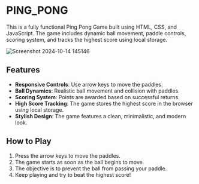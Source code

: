 # PING_PONG

This is a fully functional Ping Pong Game built using HTML, CSS, and JavaScript. The game includes dynamic ball movement, paddle controls, scoring system, and tracks the highest score using local storage.

![Screenshot 2024-10-14 145146](https://github.com/user-attachments/assets/041fa696-55f6-4e5f-8b08-430b4e1e2488)

## Features
- **Responsive Controls**: Use arrow keys to move the paddles.
- **Ball Dynamics**: Realistic ball movement and collision with paddles.
- **Scoring System**: Points are awarded based on successful returns.
- **High Score Tracking**: The game stores the highest score in the browser using local storage.
- **Stylish Design**: The game features a clean, minimalistic, and modern look.


## How to Play
1. Press the arrow keys to move the paddles.
2. The game starts as soon as the ball begins to move.
3. The objective is to prevent the ball from passing your paddle. 
4. Keep playing and try to beat the highest score!
